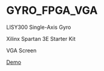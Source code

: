 # GYRO_FPGA_VGA

LISY300 Single-Axis Gyro

Xilinx Spartan 3E Starter Kit

VGA Screen

[Demo](https://drive.google.com/open?id=104SfWNyEisRbZvH6lpuog34VKhM-75Cc&usp=drive_fs)
